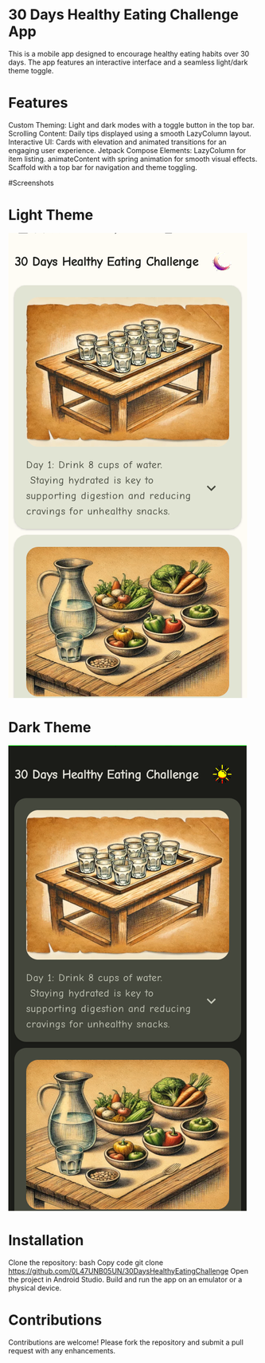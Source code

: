 # 30 Days Healthy Eating Challenge App
This is a mobile app designed to encourage healthy eating habits over 30 days. The app features an interactive interface and a seamless light/dark theme toggle.

# Features
Custom Theming: Light and dark modes with a toggle button in the top bar.
Scrolling Content: Daily tips displayed using a smooth LazyColumn layout.
Interactive UI: Cards with elevation and animated transitions for an engaging user experience.
Jetpack Compose Elements:
LazyColumn for item listing.
animateContent with spring animation for smooth visual effects.
Scaffold with a top bar for navigation and theme toggling.

#Screenshots
# Light Theme
![Light Theme](app/src/main/res/drawable/screenshot_20241220_173847.png)

# Dark Theme
![Dark Theme](app/src/main/res/drawable/screenshot_20241220_174234.png)

# Installation
Clone the repository:
bash
Copy code
git clone https://github.com/0L47UNB05UN/30DaysHealthyEatingChallenge
Open the project in Android Studio.
Build and run the app on an emulator or a physical device.

# Contributions
Contributions are welcome! Please fork the repository and submit a pull request with any enhancements.

